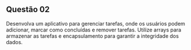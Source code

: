 ## Questão 02

Desenvolva um aplicativo para gerenciar tarefas, onde os usuários podem
adicionar, marcar como concluídas e remover tarefas. Utilize arrays para armazenar
as tarefas e encapsulamento para garantir a integridade dos dados.